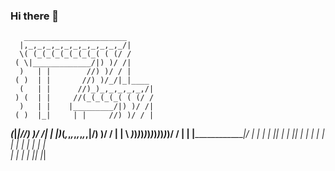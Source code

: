 ### Hi there 👋

<!--
**BDHU/BDHU** is a ✨ _special_ ✨ repository because its `README.md` (this file) appears on your GitHub profile.

Here are some ideas to get you started:

- 🔭 I’m currently working on ...
- 🌱 I’m currently learning ...
- 👯 I’m looking to collaborate on ...
- 🤔 I’m looking for help with ...
- 💬 Ask me about ...
- 📫 How to reach me: ...
- 😄 Pronouns: ...
- ⚡ Fun fact: ...
-->
<!-- language: lang-none -->
       _______________________
      |,_,_,_,_,_,_,_,_,_,_,_/|
      \( (_(_(_(_(_(_(_( ( (/ /
     ( \|_____________/|) )/ /|
      )   | |        //) )/ / |
     ( )  | |       //) )/_/|_|____
      (   | |      //)_)_,_,_,_,_,/|
     ) (  | |     //(_(_(_(_( ( (/ /
      )   | |    |_________/|) )/ /|
     ( )  |_|     | |     //) )/ / |
 ___(___________|_|____//) )/ /| |
|____)_(_,_,_,_,_,_,_,_,|/) )/ / | |
 \  _)_)_)_)_)_)_)_)_)_)_)_)/ /  | |
  \|________________________|/   | |
    | |           |_|    | |     |_|
    | |                  | |
    | |                  | |
    | |                  | |  
    | |                  | |
    |_|                  |_|
